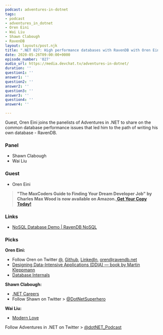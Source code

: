 ```yaml
---
podcast: adventures-in-dotnet
tags:
- podcast
- adventures_in_dotnet
- Oren Eini
- Wai Liu
- Shawn Clabough
- RavenDB
layout: layouts/post.njk
title: ".NET 027: High performance databases with RavenDB with Oren Eini"
date: 2020-05-26T09:00:00+0000
episode_number: '027'
audio_url: https://media.devchat.tv/adventures-in-dotnet/
duration: ''
question1: ''
answer1: ''
question2: ''
answer2: ''
question3: ''
answer3: ''
question4: ''
answer4: ''

---
```

Guest, Oren Eini joins the panelists of Adventures in .NET to share on the common database performance issues that led him to the path of writing his own database - RavenDB.

### **Panel**

* Shawn Clabough
* Wai Liu

### **Guest**

* Oren Eini

> **"The MaxCoders Guide to Finding Your Dream Developer Job" by Charles Max Wood is now available on Amazon.**[ **Get Your Copy Today!**](https://www.amazon.com/gp/product/B081MBL5C9/ref=as_li_ss_tl?ie=UTF8&linkCode=sl1&tag=devchattv-20&linkId=9d61363241636e2546ef46abba198746&language=en_US)

### **Links**

* [NoSQL Database Demo | RavenDB NoSQL](https://demo.ravendb.net/)

### **Picks**

**Oren Eini:**

* Follow Oren on Twitter [@](), [Github](), [LinkedIn](), oren@ravendb.net
* [Designing Data-Intensive Applications (DDIA) — book by Martin Kleppmann](http://dataintensive.net/)
* [Database Internals](https://www.databass.dev/)

**Shawn Clabough:**

* [.NET Careers](https://dotnet.careers/)
* Follow Shawn on Twitter > [@DotNetSuperhero](https://twitter.com/DotNetSuperhero)

**Wai Liu:**

* [Modern Love](https://www.amazon.com/Modern-Love-Season-1/dp/B07VKRJNQH)

Follow Adventures in .NET on Twitter > [@dotNET_Podcast](https://twitter.com/dotNET_Podcast)